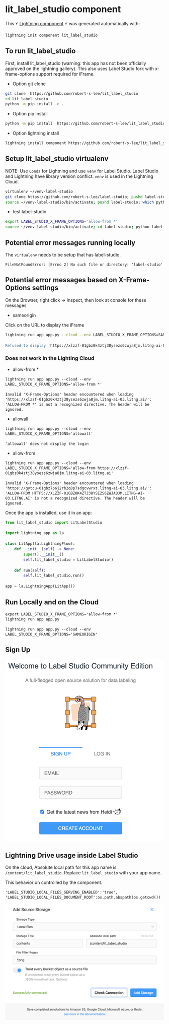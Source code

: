 # lit_label_studio component

This ⚡ [Lightning component](lightning.ai) ⚡ was generated automatically with:

```bash
lightning init component lit_label_studio
```

## To run lit_label_studio

First, install lit_label_studio (warning: this app has not been officially approved on the lightning gallery).  This also uses Label Studio fork with x-frame-options support required for iFrame.

- Option git clone
```bash
git clone  https://github.com/robert-s-lee/lit_label_studio
cd lit_label_studio
python -m pip install -e .
```

- Option pip install
```bash
python -m pip install  https://github.com/robert-s-lee/lit_label_studio/archive/refs/tags/0.0.0.tar.gz
```

- Option lightning install
```bash
lightning install component https://github.com/robert-s-lee/lit_label_studio.git@main
```

## Setup lit_label_studio virtualenv
  
NOTE: Use `Conda` for Lightning and use `venv` for Label Studio. 
Label Studio and Lightning have library version conflict. 
`venv` is used in the Lightning Cloud.

```bash
virtualenv ~/venv-label-studio 
git clone https://github.com/robert-s-lee/label-studio; pushd label-studio; git checkout x-frame-options; popd
source ~/venv-label-studio/bin/activate; pushd label-studio; which python; python -m pip install -e .; popd; deactivate
```

- test label-studio
```bash
export LABEL_STUDIO_X_FRAME_OPTIONS='allow-from *'
source ~/venv-label-studio/bin/activate; cd label-studio; python label_studio/manage.py migrate; python label_studio/manage.py runserver; cd ..; deactivate
```

## Potential error messages running locally

The `virtualenv` needs to be setup that has label-studio. 
```
FileNotFoundError: [Errno 2] No such file or directory: 'label-studio'
```

## Potential error messages based on X-Frame-Options settings

On the Browser, right click -> Inspect, then look at console for these messages

- sameorigin

Click on the URL to display the iFrame

```bash
lightning run app app.py --cloud --env LABEL_STUDIO_X_FRAME_OPTIONS=SAMEORIGIN'

Refused to display 'https://xlzzf-01gbz0k4ztj38ysezs6zwja8jm.litng-ai-03.litng.ai/' in a frame because it set 'X-Frame-Options' to 'sameorigin'.
```

### Does not work in the Lighting Cloud

- allow-from *
  
```
lightning run app app.py --cloud --env LABEL_STUDIO_X_FRAME_OPTIONS='allow-from *'

Invalid 'X-Frame-Options' header encountered when loading 'https://xlzzf-01gbz0k4ztj38ysezs6zwja8jm.litng-ai-03.litng.ai/': 'ALLOW-FROM *' is not a recognized directive. The header will be ignored.
```

- allowall
 
```
lightning run app app.py --cloud --env LABEL_STUDIO_X_FRAME_OPTIONS='allowall'

'allowall' does not display the login
```

- allow-from 
```
lightning run app app.py --cloud --env LABEL_STUDIO_X_FRAME_OPTIONS='allow-from https://xlzzf-01gbz0k4ztj38ysezs6zwja8jm.litng-ai-03.litng.ai'

Invalid 'X-Frame-Options' header encountered when loading 'https://gytcu-01gbz7p6j2rb2q8p7sdgcvwrxt.litng-ai-03.litng.ai/': 'ALLOW-FROM HTTPS://XLZZF-01GBZ0K4ZTJ38YSEZS6ZWJA8JM.LITNG-AI-03.LITNG.AI' is not a recognized directive. The header will be ignored.
```

Once the app is installed, use it in an app:

```python
from lit_label_studio import LitLabelStudio

import lightning_app as la

class LitApp(la.LightningFlow):
    def __init__(self) -> None:
        super().__init__()
        self.lit_label_studio = LitLabelStudio()

    def run(self):
        self.lit_label_studio.run()

app = la.LightningApp(LitApp())
```

## Run Locally and on the Cloud
```
export LABEL_STUDIO_X_FRAME_OPTIONS='allow-from *'
lightning run app app.py

lightning run app app.py --cloud --env LABEL_STUDIO_X_FRAME_OPTIONS='SAMEORIGIN'
```
## Sign Up 
![Sign Up](./static/label-studio-sign-up.png)

## Lightning Drive usage inside Label Studio

On the cloud, Absolute local path for this app name is `/content/lit_label_studio`.  Replace `lit_label_studio` with your app name.

This behavior on controlled by the component.
```
'LABEL_STUDIO_LOCAL_FILES_SERVING_ENABLED':'true', 
'LABEL_STUDIO_LOCAL_FILES_DOCUMENT_ROOT':os.path.abspath(os.getcwd())
```

![Add Local Storage](./static/label_studio_add_source_storage.png)